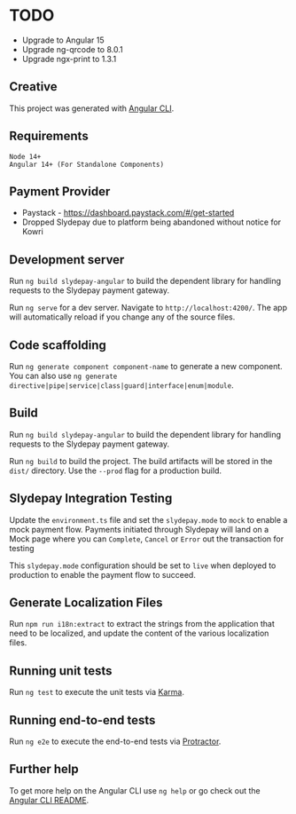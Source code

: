 # TODO
* Upgrade to Angular 15
* Upgrade ng-qrcode to 8.0.1
* Upgrade ngx-print to 1.3.1

## Creative

This project was generated with [Angular CLI](https://github.com/angular/angular-cli).

## Requirements

    Node 14+
    Angular 14+ (For Standalone Components)

## Payment Provider
* Paystack - https://dashboard.paystack.com/#/get-started
* Dropped Slydepay due to platform being abandoned without notice for Kowri

## Development server

Run `ng build slydepay-angular` to build the dependent library for handling requests to the Slydepay payment gateway.

Run `ng serve` for a dev server. Navigate to `http://localhost:4200/`. The app will automatically reload if you change any of the source files.

## Code scaffolding

Run `ng generate component component-name` to generate a new component. You can also use `ng generate directive|pipe|service|class|guard|interface|enum|module`.

## Build

Run `ng build slydepay-angular` to build the dependent library for handling requests to the Slydepay payment gateway.

Run `ng build` to build the project. The build artifacts will be stored in the `dist/` directory. Use the `--prod` flag for a production build.

## Slydepay Integration Testing
Update the `environment.ts` file and set the `slydepay.mode` to `mock` to enable a mock payment flow. Payments initiated through Slydepay will land on a Mock page where you can `Complete`, `Cancel` or `Error` out the transaction for testing

This `slydepay.mode` configuration should be set to `live` when deployed to production to enable the payment flow to succeed.

## Generate Localization Files
Run `npm run i18n:extract` to extract the strings from the application that need to be localized, and update the content of the various localization files.

## Running unit tests

Run `ng test` to execute the unit tests via [Karma](https://karma-runner.github.io).

## Running end-to-end tests

Run `ng e2e` to execute the end-to-end tests via [Protractor](http://www.protractortest.org/).

## Further help

To get more help on the Angular CLI use `ng help` or go check out the [Angular CLI README](https://github.com/angular/angular-cli/blob/master/README.md).
